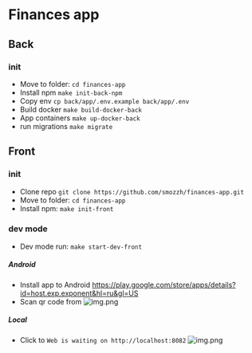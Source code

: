 # Finances app

## Back

### init

- Move to folder: `cd finances-app`
- Install npm `make init-back-npm`
- Copy env `cp back/app/.env.example back/app/.env`
- Build docker `make build-docker-back`
- App containers `make up-docker-back`
- run migrations `make migrate`

## Front

### init
- Clone repo `git clone https://github.com/smozzh/finances-app.git`
- Move to folder: `cd finances-app`
- Install npm: `make init-front`

### dev mode
- Dev mode run: `make start-dev-front`
##### Android
- Install app to Android https://play.google.com/store/apps/details?id=host.exp.exponent&hl=ru&gl=US
- Scan qr code from ![img.png](img.png)
##### Local
- Click to `Web is waiting on http://localhost:8082`
  ![img.png](img.png)